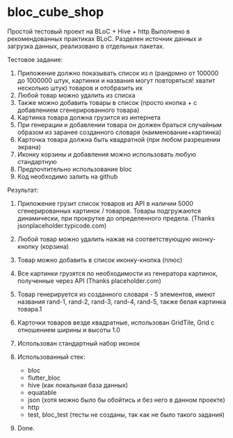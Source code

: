 # bloc_cube_shop

Простой тестовый проект на BLoC + Hive + http
Выполнено в рекомендованных практиках BLoC. Разделен источник данных и загрузка данных, реализовано в отдельных пакетах. 

Тестовое задание:
1. Приложение должно показывать список из n (рандомно от 100000 до 1000000 штук, картинки и названия могут повторяться! хватит несколько штук) товаров и отобразить их
2. Любой товар можно удалить из списка
3. Также можно добавить товары в список (просто кнопка + с добавлением сгенерированного товара)
4. Картинка товара должна грузится из интернета
5. При генерации и добавлении товара он должен браться случайным образом из заранее созданного словаря (наименование+картинка)
6. Карточка товара должна быть квадратной (при любом разрешении экрана)
7. Иконку корзины и добавления можно использовать любую стандартную
8. Предпочтительно использование bloc
9. Код необходимо залить на github

Результат:
1. Приложение грузит список товаров из API в наличии 5000 сгенерированных картинок / товаров. Товары подгружаются динамически, при прокрутке до определенного предела. (Thanks jsonplaceholder.typicode.com)
2. Любой товар можно удалить нажав на соответствующую иконку-кнопку (корзина)
3. Товар можно добавить в список иконку-кнопка (плюс)
4. Все картинки грузятся по необходимости из генератора картинок, полученные через API (Thanks placeholder.com)
5. Товар генерируется из созданного словаря - 5 элементов, имеют названия rand-1, rand-2, rand-3, rand-4, rand-5, также белая картинка товара.1
6. Карточки товаров везде квадратные, использован GridTile, Grid с отношением ширины и высоты 1.0
7. Использован стандартный набор иконок
8. Использованный стек:
    - bloc
    - flutter_bloc
    - hive (как локальная база данных)
    - equatable
    - json (хотя можно было бы обойтись и без него в данном проекте)
    - http
    - test, bloc_test (тесты не созданы, так как не было такого задания)

9. Done.

